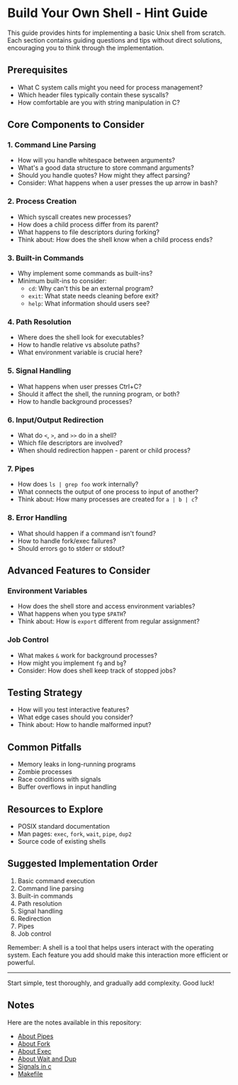 # Build Your Own Shell - Hint Guide

This guide provides hints for implementing a basic Unix shell from scratch. Each section contains guiding questions and tips without direct solutions, encouraging you to think through the implementation.

## Prerequisites
- What C system calls might you need for process management?
- Which header files typically contain these syscalls?
- How comfortable are you with string manipulation in C?

## Core Components to Consider

### 1. Command Line Parsing
- How will you handle whitespace between arguments?
- What's a good data structure to store command arguments?
- Should you handle quotes? How might they affect parsing?
- Consider: What happens when a user presses the up arrow in bash?

### 2. Process Creation
- Which syscall creates new processes?
- How does a child process differ from its parent?
- What happens to file descriptors during forking?
- Think about: How does the shell know when a child process ends?

### 3. Built-in Commands
- Why implement some commands as built-ins?
- Minimum built-ins to consider:
  - `cd`: Why can't this be an external program?
  - `exit`: What state needs cleaning before exit?
  - `help`: What information should users see?

### 4. Path Resolution
- Where does the shell look for executables?
- How to handle relative vs absolute paths?
- What environment variable is crucial here?

### 5. Signal Handling
- What happens when user presses Ctrl+C?
- Should it affect the shell, the running program, or both?
- How to handle background processes?

### 6. Input/Output Redirection
- What do `<`, `>`, and `>>` do in a shell?
- Which file descriptors are involved?
- When should redirection happen - parent or child process?

### 7. Pipes
- How does `ls | grep foo` work internally?
- What connects the output of one process to input of another?
- Think about: How many processes are created for `a | b | c`?

### 8. Error Handling
- What should happen if a command isn't found?
- How to handle fork/exec failures?
- Should errors go to stderr or stdout?

## Advanced Features to Consider

### Environment Variables
- How does the shell store and access environment variables?
- What happens when you type `$PATH`?
- Think about: How is `export` different from regular assignment?

### Job Control
- What makes `&` work for background processes?
- How might you implement `fg` and `bg`?
- Consider: How does shell keep track of stopped jobs?

## Testing Strategy
- How will you test interactive features?
- What edge cases should you consider?
- Think about: How to handle malformed input?

## Common Pitfalls
- Memory leaks in long-running programs
- Zombie processes
- Race conditions with signals
- Buffer overflows in input handling

## Resources to Explore
- POSIX standard documentation
- Man pages: `exec`, `fork`, `wait`, `pipe`, `dup2`
- Source code of existing shells

## Suggested Implementation Order
1. Basic command execution
2. Command line parsing
3. Built-in commands
4. Path resolution
5. Signal handling
6. Redirection
7. Pipes
8. Job control

Remember: A shell is a tool that helps users interact with the operating system. Each feature you add should make this interaction more efficient or powerful.

---

Start simple, test thoroughly, and gradually add complexity. Good luck!


## Notes

Here are the notes available in this repository:

- [About Pipes](./notes/Pipes.md)
- [About Fork](./notes/Exec.md)
- [About Exec](./notes/Fork.md)
- [About Wait and Dup](./notes/Fork.md)
- [Signals in c](./notes/Signal.md)
- [Makefile](./notes/Makefile.md)